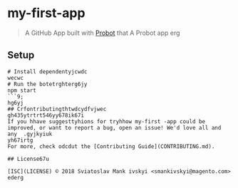 # my-first-app

> A GitHub App built with [Probot](https://probot.github.io) that A Probot app
erg
## Setup

```shtyutyu
# Install dependentyjcwdc
wecwc
# Run the botetrghterg6jy
npm start
```9;
hg6yj
## Crfontributingthtwdcydfvjwec
gh435ytrtrt546yy678ik67i
If you hhave suggesttyhions for tryhhow my-first -app could be improved, or want to report a bug, open an issue! We'd love all and any  .gyjkyiuk
yh67irtg
For more, check odcdut the [Contributing Guide](CONTRIBUTING.md).

## License67u

[ISC](LICENSE) © 2018 Sviatoslav Mank ivskyi <smankivskyi@magento.com>
ederg
